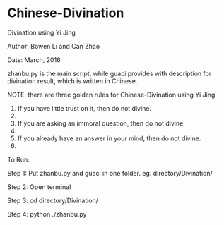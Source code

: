# Chinese-Divination
Divination using Yi Jing

Author: Bowen Li and Can Zhao

Date: March, 2016


zhanbu.py is the main script, while guaci provides with description for divination result, which is written in Chinese.

NOTE: there are three golden rules for Chinese-Divination using Yi Jing:
1. If you have little trust on it, then do not divine.
2. 
2. If you are asking an immoral question, then do not divine.
3. 
3. If you already have an answer in your mind, then do not divine.
4. 

To Run:

Step 1: Put zhanbu.py and guaci in one folder. eg. directory/Divination/

Step 2: Open terminal

Step 3: cd directory/Divination/

Step 4: python ./zhanbu.py

